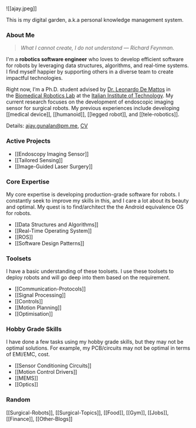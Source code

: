 

![[ajay.jpeg]]


This is my digital garden, a.k.a personal knowledge management system.

### About Me

> *What I cannot create, I do not understand — Richard Feynman.*

I'm a **robotics software engineer** who loves to develop efficient software for robots by leveraging data structures, algorithms, and real-time systems. I find myself happier by supporting others in a diverse team to create impactful technologies.

Right now, I’m a Ph.D. student advised by [Dr. Leonardo De Mattos](https://www.iit.it/people/leonardo-demattos) in the [Biomedical Robotics Lab](https://advr.iit.it/index.php/research/biomedical-robotics) at the [Italian Institute of Technology](https://iit.it/). My current research focuses on the development of endoscopic imaging sensor for surgical robots. My previous experiences include developing  [[medical device]], [[humanoid]], [[legged robot]], and [[tele-robotics]].

Details: [ajay.gunalan@pm.me](mailto:ajay.gunalan@pm.me), [CV](https://ajaygunalan.github.io/assets/ajayg_cv.pdf) 
  

### Active Projects
- [[Endoscopy Imaging Sensor]]
- [[Tailored Sensing]]
- [[Image-Guided Laser Surgery]]

### Core Expertise
My core expertise is developing production-grade software for robots. I constantly seek to improve my skills in this, and I care a lot about its beauty and optimal. My quest is to find/architect the the Android equivalence OS for robots. 

- [[Data Structures and Algorithms]]
- [[Real-Time Operating System]]
- [[ROS]]
- [[Software Design Patterns]]

### Toolsets
I have a basic understanding of these toolsets. I use these toolsets to deploy robots and will go deep into them based on the requirement. 

- [[Communication-Protocols]]
- [[Signal Processing]]
- [[Controls]]
- [[Motion Planning]]
- [[Optimisation]]

### Hobby Grade Skills
I have done a few tasks using my hobby grade skills, but they may not be optimal solutions. For example, my PCB/circuits may not be optimal in terms of EMI/EMC, cost.

- [[Sensor Conditioning Circuits]]
- [[Motion Control Drivers]]
- [[MEMS]]
- [[Optics]]

### Random 
[[Surgical-Robots]], [[Surgical-Topics]], [[Food]], [[Gym]], [[Jobs]], [[Finance]], [[Other-Blogs]]



